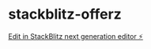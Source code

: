 # stackblitz-offerz

[Edit in StackBlitz next generation editor ⚡️](https://stackblitz.com/~/github.com/EastIndyInvestments/stackblitz-offerz)
